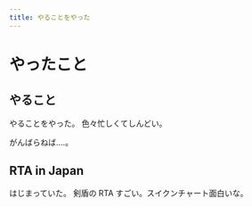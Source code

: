 ```yaml
---
title: やることをやった
---
```


# やったこと

## やること

やることをやった。
色々忙しくてしんどい。

がんばらねば‥‥。

## RTA in Japan

はじまっていた。
剣盾の RTA すごい。スイクンチャート面白いな。

